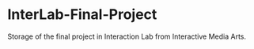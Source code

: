 # InterLab-Final-Project
Storage of the final project in Interaction Lab from Interactive Media Arts.
